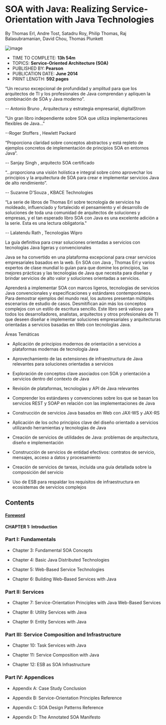 # SOA with Java: Realizing Service-Orientation with Java Technologies

By Thomas Erl, Andre Tost, Satadru Roy, Philip Thomas, Raj Balasubramanian, David Chou, Thomas Plunkett

![image](https://github.com/adolfodelarosades/Java/assets/23094588/5ffb0ac6-cad8-4a2a-b5da-bf6a34150b4d)

* TIME TO COMPLETE: **13h 54m**
* TOPICS: **Service-Oriented Architecture (SOA)**
* PUBLISHED BY: **Pearson**
* PUBLICATION DATE: **June 2014**
* PRINT LENGTH: **592 pages**

“Un recurso excepcional de profundidad y amplitud para que los arquitectos de TI y los profesionales de Java comprendan y apliquen la combinación de SOA y Java moderno”.

-- Antonio Bruno , Arquitectura y estrategia empresarial, digitalStrom

"Un gran libro independiente sobre SOA que utiliza implementaciones flexibles de Java..."

--Roger Stoffers , Hewlett Packard

“Proporciona claridad sobre conceptos abstractos y está repleto de ejemplos concretos de implementación de principios SOA en entornos Java”.

-- Sanjay Singh , arquitecto SOA certificado

“...proporciona una visión holística e integral sobre cómo aprovechar los principios y la arquitectura de SOA para crear e implementar servicios Java de alto rendimiento”.

-- Suzanne D'Souza , KBACE Technologies

“La serie de libros de Thomas Erl sobre tecnología de servicios ha moldeado, influenciado y fortalecido el pensamiento y el desarrollo de soluciones de toda una comunidad de arquitectos de soluciones y empresas, y el tan esperado libro SOA con Java es una excelente adición a la serie. Esta es una lectura obligatoria."

-- Lalatendu Rath , Tecnologías Wipro

La guía definitiva para crear soluciones orientadas a servicios con tecnologías Java ligeras y convencionales

Java se ha convertido en una plataforma excepcional para crear servicios empresariales basados ​​en la web. En SOA con Java , Thomas Erl y varios expertos de clase mundial lo guían para que domine los principios, las mejores prácticas y las tecnologías de Java que necesita para diseñar y brindar servicios de alto valor y soluciones orientadas a servicios.

Aprenderá a implementar SOA con marcos ligeros, tecnologías de servicios Java convencionales y especificaciones y estándares contemporáneos. Para demostrar ejemplos del mundo real, los autores presentan múltiples escenarios de estudio de casos. Desmitifican aún más los conceptos complejos con un estilo de escritura sencillo. Este libro será valioso para todos los desarrolladores, analistas, arquitectos y otros profesionales de TI que deseen diseñar e implementar soluciones empresariales y arquitecturas orientadas a servicios basadas en Web con tecnologías Java.

Áreas Temáticas

* Aplicación de principios modernos de orientación a servicios a plataformas modernas de tecnología Java

* Aprovechamiento de las extensiones de infraestructura de Java relevantes para soluciones orientadas a servicios

* Exploración de conceptos clave asociados con SOA y orientación a servicios dentro del contexto de Java

* Revisión de plataformas, tecnologías y API de Java relevantes

* Comprender los estándares y convenciones sobre los que se basan los servicios REST y SOAP en relación con las implementaciones de Java

* Construcción de servicios Java basados ​​en Web con JAX-WS y JAX-RS

* Aplicación de los ocho principios clave del diseño orientado a servicios utilizando herramientas y tecnologías de Java

* Creación de servicios de utilidades de Java: problemas de arquitectura, diseño e implementación

* Construcción de servicios de entidad efectivos: contratos de servicio, mensajes, acceso a datos y procesamiento

* Creación de servicios de tareas, incluida una guía detallada sobre la composición del servicio

* Uso de ESB para respaldar los requisitos de infraestructura en ecosistemas de servicios complejos

## Contents

#### [Foreword](https://github.com/adolfodelarosades/Java/blob/master/temarios/096_SOA_with_Java/00_Foreword.md)

#### CHAPTER 1: Introduction

### Part I: Fundamentals

* Chapter 3: Fundamental SOA Concepts

* Chapter 4: Basic Java Distributed Technologies

* Chapter 5: Web-Based Service Technologies

* Chapter 6: Building Web-Based Services with Java

### Part II: Services

* Chapter 7: Service-Orientation Principles with Java Web-Based Services

* Chapter 8: Utility Services with Java

* Chapter 9: Entity Services with Java

### Part III: Service Composition and Infrastructure

* Chapter 10: Task Services with Java

* Chapter 11: Service Composition with Java

* Chapter 12: ESB as SOA Infrastructure

### Part IV: Appendices

* Appendix A: Case Study Conclusion

* Appendix B: Service-Orientation Principles Reference

* Appendix C: SOA Design Patterns Reference

* Appendix D: The Annotated SOA Manifesto

